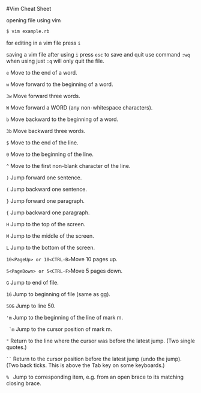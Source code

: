 #Vim Cheat Sheet

opening file using vim

```bash
$ vim example.rb
```

for editing in a vim file press ```i```

saving a vim file after using ```i``` press ```esc```
to save and quit use command
```:wq```  when using just ```:q``` will only quit the file.

```e``` 	Move to the end of a word.

```w``` 	Move forward to the beginning of a word.

```3w``` 	Move forward three words.

```W``` 	Move forward a WORD (any non-whitespace characters).

```b``` 	Move backward to the beginning of a word.

```3b``` 	Move backward three words.

```$``` Move to the end of the line.

```0``` Move to the beginning of the line.

```^``` Move to the first non-blank character of the line.

```)``` Jump forward one sentence.

```(``` Jump backward one sentence.

```}``` Jump forward one paragraph.

```{``` Jump backward one paragraph.

```H``` Jump to the top of the screen.

```M``` Jump to the middle of the screen.

```L``` Jump to the bottom of the screen.

```10<PageUp> or 10<CTRL-B>```Move 10 pages up.

```5<PageDown> or 5<CTRL-F>```Move 5 pages down.

```G``` Jump to end of file.

```1G``` Jump to beginning of file (same as gg).

```50G``` Jump to line 50.

```'m``` Jump to the beginning of the line of mark m.

``` `m``` Jump to the cursor position of mark m.

```"``` Return to the line where the cursor was before the latest jump. (Two single quotes.)

``` `` ``` Return to the cursor position before the latest jump (undo the jump). (Two back ticks. This is above the Tab key on some keyboards.)

 ```% ``` Jump to corresponding item, e.g. from an open brace to its matching closing brace.